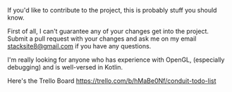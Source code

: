 If you'd like to contribute to the project, this is probably stuff you should know. 

First of all, I can't guarantee any of your changes get into the project. Submit 
a pull request with your changes and ask me on my email stacksite8@gmail.com if 
you have any questions.

I'm really looking for anyone who has experience with OpenGL, (especially debugging)
and is well-versed in Kotlin. 


Here's the Trello Board https://trello.com/b/hMaBe0Nf/conduit-todo-list
